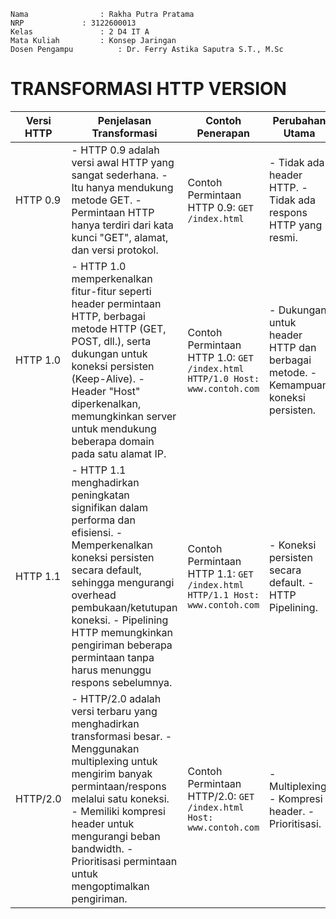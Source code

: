     Nama		        : Rakha Putra Pratama
    NRP		        : 3122600013
    Kelas		        : 2 D4 IT A
    Mata Kuliah	        : Konsep Jaringan
    Dosen Pengampu	        : Dr. Ferry Astika Saputra S.T., M.Sc

# TRANSFORMASI HTTP VERSION

| Versi HTTP | Penjelasan Transformasi | Contoh Penerapan | Perubahan Utama | Keunggulan Utama |
|------------|--------------------------|-------------------|-----------------|------------------|
| HTTP 0.9   | - HTTP 0.9 adalah versi awal HTTP yang sangat sederhana.  - Itu hanya mendukung metode GET.  - Permintaan HTTP hanya terdiri dari kata kunci "GET", alamat, dan versi protokol. | Contoh Permintaan HTTP 0.9: `GET /index.html` | - Tidak ada header HTTP.  - Tidak ada respons HTTP yang resmi. | - Sederhana dan mudah diimplementasikan.  - Cocok untuk kasus pengambilan dokumen teks statis. |
| HTTP 1.0   | - HTTP 1.0 memperkenalkan fitur-fitur seperti header permintaan HTTP, berbagai metode HTTP (GET, POST, dll.), serta dukungan untuk koneksi persisten (Keep-Alive).  - Header "Host" diperkenalkan, memungkinkan server untuk mendukung beberapa domain pada satu alamat IP. | Contoh Permintaan HTTP 1.0: `GET /index.html HTTP/1.0 Host: www.contoh.com` | - Dukungan untuk header HTTP dan berbagai metode.  - Kemampuan koneksi persisten. | - Dapat mengirimkan permintaan HTTP yang lebih kompleks.  - Mendukung beberapa domain pada satu server. |
| HTTP 1.1   | - HTTP 1.1 menghadirkan peningkatan signifikan dalam performa dan efisiensi.  - Memperkenalkan koneksi persisten secara default, sehingga mengurangi overhead pembukaan/ketutupan koneksi.  - Pipelining HTTP memungkinkan pengiriman beberapa permintaan tanpa harus menunggu respons sebelumnya. | Contoh Permintaan HTTP 1.1: `GET /index.html HTTP/1.1 Host: www.contoh.com` | - Koneksi persisten secara default.  - HTTP Pipelining. | - Kinerja yang lebih baik melalui pengurangan latensi.  - Pengiriman yang lebih efisien dengan pipelining. |
| HTTP/2.0  | - HTTP/2.0 adalah versi terbaru yang menghadirkan transformasi besar.  - Menggunakan multiplexing untuk mengirim banyak permintaan/respons melalui satu koneksi.  - Memiliki kompresi header untuk mengurangi beban bandwidth.  - Prioritisasi permintaan untuk mengoptimalkan pengiriman. | Contoh Permintaan HTTP/2.0: `GET /index.html Host: www.contoh.com` | - Multiplexing.  - Kompresi header.  - Prioritisasi. | - Pengiriman yang lebih cepat melalui multiplexing.  - Penghematan bandwidth dengan kompresi header.  - Pengoptimalan pengiriman dengan prioritisasi. |
